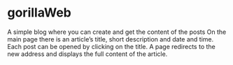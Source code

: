 # gorillaWeb
A simple blog where you can create and get the content of the posts
On the main page there is an article’s title, short description and date and time.
Each post can be opened by clicking on the title. A page redirects to the new address and displays the full content of the article.
